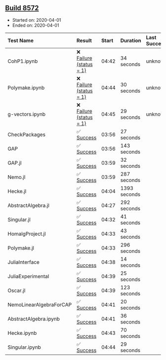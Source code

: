 ## [Build 8572](https://oscarci.mathematik.uni-kl.de/job/oscar/8572/)

* Started on: 2020-04-01
* Ended on: 2020-04-01

| Test Name    | Result | Start | Duration | Last Success | First Failure |
|:-------------|:-------|:------|:---------|:-------------|:--------------|
| CohP1.ipynb | ❌ [Failure (status = 1)](https://oscarci.mathematik.uni-kl.de/job/oscar/8572/artifact/logs/build-8572/CohP1.ipynb.log) | 04:42 | 34 seconds | unknown | unknown |
| Polymake.ipynb | ❌ [Failure (status = 1)](https://oscarci.mathematik.uni-kl.de/job/oscar/8572/artifact/logs/build-8572/Polymake.ipynb.log) | 04:44 | 30 seconds | unknown | unknown |
| g-vectors.ipynb | ❌ [Failure (status = 1)](https://oscarci.mathematik.uni-kl.de/job/oscar/8572/artifact/logs/build-8572/g-vectors.ipynb.log) | 04:45 | 29 seconds | unknown | unknown |
| CheckPackages | ✅ [Success](https://oscarci.mathematik.uni-kl.de/job/oscar/8572/artifact/logs/build-8572/CheckPackages.log) | 03:56 | 27 seconds |  |  |
| GAP | ✅ [Success](https://oscarci.mathematik.uni-kl.de/job/oscar/8572/artifact/logs/build-8572/GAP.log) | 03:56 | 143 seconds |  |  |
| GAP.jl | ✅ [Success](https://oscarci.mathematik.uni-kl.de/job/oscar/8572/artifact/logs/build-8572/GAP.jl.log) | 03:59 | 32 seconds |  |  |
| Nemo.jl | ✅ [Success](https://oscarci.mathematik.uni-kl.de/job/oscar/8572/artifact/logs/build-8572/Nemo.jl.log) | 03:59 | 287 seconds |  |  |
| Hecke.jl | ✅ [Success](https://oscarci.mathematik.uni-kl.de/job/oscar/8572/artifact/logs/build-8572/Hecke.jl.log) | 04:04 | 1393 seconds |  |  |
| AbstractAlgebra.jl | ✅ [Success](https://oscarci.mathematik.uni-kl.de/job/oscar/8572/artifact/logs/build-8572/AbstractAlgebra.jl.log) | 04:27 | 292 seconds |  |  |
| Singular.jl | ✅ [Success](https://oscarci.mathematik.uni-kl.de/job/oscar/8572/artifact/logs/build-8572/Singular.jl.log) | 04:32 | 41 seconds |  |  |
| HomalgProject.jl | ✅ [Success](https://oscarci.mathematik.uni-kl.de/job/oscar/8572/artifact/logs/build-8572/HomalgProject.jl.log) | 04:33 | 43 seconds |  |  |
| Polymake.jl | ✅ [Success](https://oscarci.mathematik.uni-kl.de/job/oscar/8572/artifact/logs/build-8572/Polymake.jl.log) | 04:33 | 296 seconds |  |  |
| JuliaInterface | ✅ [Success](https://oscarci.mathematik.uni-kl.de/job/oscar/8572/artifact/logs/build-8572/JuliaInterface.log) | 04:38 | 14 seconds |  |  |
| JuliaExperimental | ✅ [Success](https://oscarci.mathematik.uni-kl.de/job/oscar/8572/artifact/logs/build-8572/JuliaExperimental.log) | 04:39 | 25 seconds |  |  |
| Oscar.jl | ✅ [Success](https://oscarci.mathematik.uni-kl.de/job/oscar/8572/artifact/logs/build-8572/Oscar.jl.log) | 04:39 | 123 seconds |  |  |
| NemoLinearAlgebraForCAP | ✅ [Success](https://oscarci.mathematik.uni-kl.de/job/oscar/8572/artifact/logs/build-8572/NemoLinearAlgebraForCAP.log) | 04:41 | 20 seconds |  |  |
| AbstractAlgebra.ipynb | ✅ [Success](https://oscarci.mathematik.uni-kl.de/job/oscar/8572/artifact/logs/build-8572/AbstractAlgebra.ipynb.log) | 04:41 | 36 seconds |  |  |
| Hecke.ipynb | ✅ [Success](https://oscarci.mathematik.uni-kl.de/job/oscar/8572/artifact/logs/build-8572/Hecke.ipynb.log) | 04:43 | 70 seconds |  |  |
| Singular.ipynb | ✅ [Success](https://oscarci.mathematik.uni-kl.de/job/oscar/8572/artifact/logs/build-8572/Singular.ipynb.log) | 04:44 | 29 seconds |  |  |
